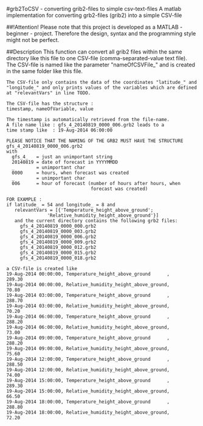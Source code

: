 #grb2ToCSV - converting grib2-files to simple csv-text-files
A matlab implementation for converting grb2-files (grib2) into a simple CSV-file

##!Attention!
Please note that this project is developed as a MATLAB - beginner - project.
Therefore the design, syntax and the programming style might not be perfect.

##Description
    This function can convert all grib2 files within the same directory 
    like this file to one CSV-file (comma-separated-value text file). 
    The CSV-file is named like the parameter "nameOfCSVFile_" and is created
    in the same folder like this file.
    
    The CSV-file only contains the data of the coordinates "latitude_" and 
    "longitude_" and only prints values of the variables which are defined 
    at "relevantVars" in line TODO.
    
    The CSV-file has the structure : 
    timestamp, nameOfVariable, value
  
    The timestamp is automatically retrieved from the file-name. 
    A file name like : gfs_4_20140819_0000_006.grb2 leads to a 
    time stamp like  : 19-Aug-2014 06:00:00
  
    PLEASE NOTICE THAT THE NAMING OF THE GRB2 MUST HAVE THE STRUCTURE
    gfs_4_20140819_0000_006.grb2
    with 
      gfs_4_   = just an unimportant string
      20140819 = date of forecast in YYYYMMDD
      _        = unimportant char
      0000     = hours, when forecast was created
      _        = unimportant char
      006      = hour of forecast (number of hours after hours, when
                                   forecast was created)
    
    FOR EXAMPLE : 
    if latitude_ = 54 and longitude_ = 8 and
       relevantVars = [{'Temperature_height_above_ground';
                   'Relative_humidity_height_above_ground'}]
       and the current directory contains the following grb2 files:
         gfs_4_20140819_0000_000.grb2
         gfs_4_20140819_0000_003.grb2
         gfs_4_20140819_0000_006.grb2
         gfs_4_20140819_0000_009.grb2
         gfs_4_20140819_0000_012.grb2
         gfs_4_20140819_0000_015.grb2
         gfs_4_20140819_0000_018.grb2
  
    a CSV-file is created like 
    19-Aug-2014 00:00:00, Temperature_height_above_ground      ,     289.30
    19-Aug-2014 00:00:00, Relative_humidity_height_above_ground,      70.80
    19-Aug-2014 03:00:00, Temperature_height_above_ground      ,     288.70
    19-Aug-2014 03:00:00, Relative_humidity_height_above_ground,      70.20
    19-Aug-2014 06:00:00, Temperature_height_above_ground      ,     288.20
    19-Aug-2014 06:00:00, Relative_humidity_height_above_ground,      73.00
    19-Aug-2014 09:00:00, Temperature_height_above_ground      ,     288.20
    19-Aug-2014 09:00:00, Relative_humidity_height_above_ground,      75.60
    19-Aug-2014 12:00:00, Temperature_height_above_ground      ,     288.50
    19-Aug-2014 12:00:00, Relative_humidity_height_above_ground,      74.00
    19-Aug-2014 15:00:00, Temperature_height_above_ground      ,     289.30
    19-Aug-2014 15:00:00, Relative_humidity_height_above_ground,      66.50
    19-Aug-2014 18:00:00, Temperature_height_above_ground      ,     288.80
    19-Aug-2014 18:00:00, Relative_humidity_height_above_ground,      72.20

